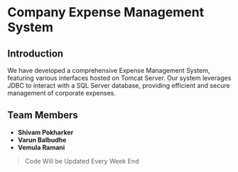 # Company Expense Management System

## Introduction

We have developed a comprehensive Expense Management System, featuring various interfaces hosted on Tomcat Server. Our system leverages JDBC to interact with a SQL Server database, providing efficient and secure management of corporate expenses.

## Team Members

- **Shivam Pokharker**
- **Varun Balbudhe**
- **Vemula Ramani**

>Code Will be Updated Every Week End
